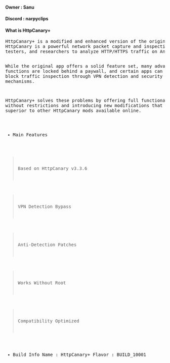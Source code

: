 <h4>Owner : Sanu</h4>
  <h4>Discord : narpyclips</h4>
  
  <h4>What is HttpCanary+</h4>
  <pre>
HttpCanary+ is a modified and enhanced version of the original HttpCanary v3.3.6 app.
HttpCanary is a powerful network packet capture and inspection tool used by developers,
testers, and researchers to analyze HTTP/HTTPS traffic on Android devices.

While the original app offers a solid feature set, many advanced functions are locked behind
a paywall, and certain apps can detect and block traffic inspection through VPN detection
and security mechanisms.

HttpCanary+ solves these problems by offering full functionality without restrictions and
introducing new modifications that make it superior to other HttpCanary mods available online.

- Main Features

> Based on HttpCanary v3.3.6
  
> VPN Detection Bypass

> Anti-Detection Patches

> Works Without Root

> Compatibility Optimized

- Build Info
Name      : HttpCanary+
Flavor   : BUILD_10001
  </pre>
